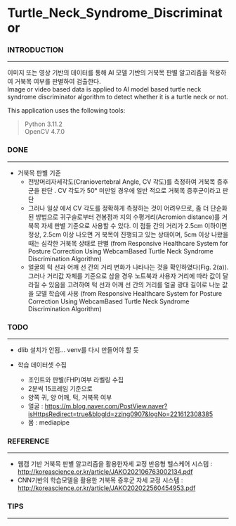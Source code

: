 # Turtle_Neck_Syndrome_Discriminator  


### INTRODUCTION <a name="introduction"></a>

---

이미지 또는 영상 기반의 데이터를 통해 AI 모델 기반의 거북목 판별 알고리즘을 적용하여 거북목 여부를 판별하여 검출한다.  
Image or video based data is applied to AI model based turtle neck syndrome discriminator algorithm to detect whether it is a turtle neck or not.


This application uses the following tools:

> Python 3.11.2  
> OpenCV 4.7.0


### DONE <a name="done"></a>

---

* 거북목 판별 기준
  - 전방머리자세각도(Craniovertebral Angle, CV 각도)를 측정하여 거북목 증후군을 판단 . CV 각도가 50° 미만일 경우에 일반 적으로 거북목 증후군이라고 판단
  - 그러나 일상 에서 CV 각도를 정확하게 측정하는 것이 어려우므로, 좀 더 단순화된 방법으로
귀구슬로부터 견봉점까 지의 수평거리(Acromion distance)를 거북목 자세 판별 기준으로 사용할 수 있다.
이 점들 간의 거리가 2.5cm 이하이면 정상, 2.5cm 이상 나오면 거 북목이 진행되고 있는 상태이며, 5cm 이상 나왔을 때는 심각한 거북목 상태로 판별 (from Responsive Healthcare System for Posture Correction Using WebcamBased Turtle Neck Syndrome Discrimination Algorithm)
  - 얼굴의 턱 선과 어깨 선 간의 거리 변화가 나타나는 것을 확인하였다(Fig. 2(a)). 그러나 거리값 자체를 기준으로
삼을 경우 노트북과 사용자 거리에 따라 값이 달라질
수 있음을 고려하여 턱 선과 어깨 선 간의 거리를
얼굴 광대 길이로 나눈 값을 모델 학습에 사용 (from Responsive Healthcare System for Posture Correction Using WebcamBased Turtle Neck Syndrome Discrimination Algorithm)



### TODO <a name="todo"></a>

---

* dlib 설치가 안됨... venv를 다시 만들어야 할 듯

* 학습 데이터셋 수집
  * 조인트와 판별(FHP)여부 라벨링 수집 
  * 2분씩 15프레임 기준으로 
  * 양쪽 귀, 양 어깨, 턱, 거북목 여부
  * 얼굴 : https://m.blog.naver.com/PostView.naver?isHttpsRedirect=true&blogId=zzing0907&logNo=221612308385
  * 몸 : mediapipe
  





### REFERENCE <a name="reference"></a>

---

* 웹캠 기반 거북목 판별 알고리즘을 활용한자세 교정 반응형 헬스케어 시스템 : http://koreascience.or.kr/article/JAKO202106763002134.pdf
* CNN기반의 학습모델을 활용한 거북목 증후군 자세 교정 시스템 : http://koreascience.or.kr/article/JAKO202022560454953.pdf




### TIPS <a name="tips"></a>

---

